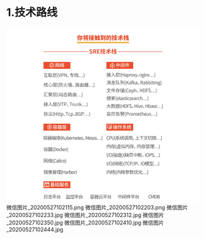 # 1.技术路线
![](/static/image/微信截图_20200522180123.png)
微信图片_20200527102115.png
微信图片_20200527102203.png
微信图片_20200527102233.jpg
微信图片_20200527102312.jpg
微信图片_20200527102350.jpg
微信图片_20200527102410.jpg
微信图片_20200527102444.jpg

